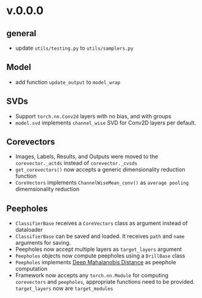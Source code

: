 # v.0.0.0

## general
- update `utils/testing.py` to `utils/samplers.py`

## Model
- add function `update_output` to `model_wrap`

## SVDs
- Support `torch.nn.Conv2d` layers with no bias, and with groups
- `model.svd` implements `channel_wise` SVD for Conv2D layers per default.

## Corevectors
- Images, Labels, Results, and Outputs were moved to the `corevector._actds` instead of `corevector._cvsds`
- `get_corevectors()` now accepts a generic dimensionality reduction function
- `CoreVectors` implements `ChannelWiseMean_conv()` as `average pooling` dimemsionality reduction 

## Peepholes
- `ClassifierBase` receives a `CoreVectors` class as argument instead of dataloader
- `ClassifierBase` can be saved and loaded. It receives `path` and `name` arguments for saving.
- Peepholes now accept multiple layers as `target_layers` argument
- `Peepholes` objects now compute peepholes using a `DrillBase` class
- `Peepholes` implements [Deep Mahalanobis Distance](https://arxiv.org/abs/1807.03888) as peephole computation
- Framework now accepts any `torch.nn.Module` for computing `corevectors` and `peepholes`, appropriate functions need to be provided. `target_layers` now are `target_modules`

